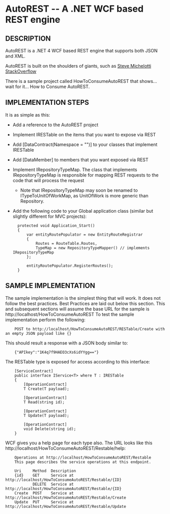 AutoREST -- A .NET WCF based REST engine
====================================

## DESCRIPTION

AutoREST is a .NET 4 WCF based REST engine that supports both JSON and XML.

AutoREST is built on the shoulders of giants, such as 
[Steve Michelotti](http://geekswithblogs.net/michelotti/archive/2010/08/21/restful-wcf-services-with-no-svc-file-and-no-config.aspx)
[StackOverflow](http://www.stackoverflow.com)


There is a sample project called HowToConsumeAutoREST that shows... wait for it... How to Consume AutoREST.

## IMPLEMENTATION STEPS

It is as simple as this:

* Add a reference to the AutoREST project
* Implement IRESTable on the items that you want to expose via REST
* Add [DataContract(Namespace = "")] to your classes that implement IRESTable
* Add [DataMember] to members that you want exposed via REST
* Implement IRepositoryTypeMap.  The class that implements IRepositoryTypeMap is responsible for mapping REST requests to the code that will process the request
	* Note that IRepositoryTypeMap may soon be renamed to ITypeToUnitOfWorkMap, as UnitOfWork is more generic than Repository.  
* Add the following code to your Global application class (similar but slightly different for MVC projects):

		protected void Application_Start()
        {
            var entityRoutePopulator = new EntityRouteRegistrar
            {
                Routes = RouteTable.Routes,
                TypeMap = new RepositoryTypeMapper() // implements IRepositoryTypeMap
            };

            entityRoutePopulator.RegisterRoutes();
        }

## SAMPLE IMPLEMENTATION

The sample implementation is the simplest thing that will work.  It does not follow the best practices.  Best Practices are laid out below this section.
This and subsequent sections will assume the base URL for the sample is http://localhost/HowToConsumeAutoREST
To test the sample implementation perform the following:

		POST to http://localhost/HowToConsumeAutoREST/RESTable/Create with an empty JSON payload like {} 
		
This should result a response with a JSON body similar to:

		{"APIkey":"1K4q7f9HAEO3cXs6idYYgg=="}
		
The RESTable type is exposed for access according to this interface:

		[ServiceContract]
		public interface IService<T> where T : IRESTable
		{
			[OperationContract]
			T Create(T payload);

			[OperationContract]
			T Read(string id);

			[OperationContract]
			T Update(T payload);

			[OperationContract]
			void Delete(string id);
		}
		
WCF gives you a help page for each type also.  The URL looks like this http://localhost/HowToConsumeAutoREST/Restable/help:
		
		Operations at http://localhost/HowToConsumeAutoREST/Restable
		This page describes the service operations at this endpoint.

		Uri		Method	Description
		{id}	GET		Service at http://localhost/HowToConsumeAutoREST/Restable/{ID}
				DELETE	Service at http://localhost/HowToConsumeAutoREST/Restable/{ID}
		Create	POST	Service at http://localhost/HowToConsumeAutoREST/Restable/Create
		Update	PUT		Service at http://localhost/HowToConsumeAutoREST/Restable/Update
		